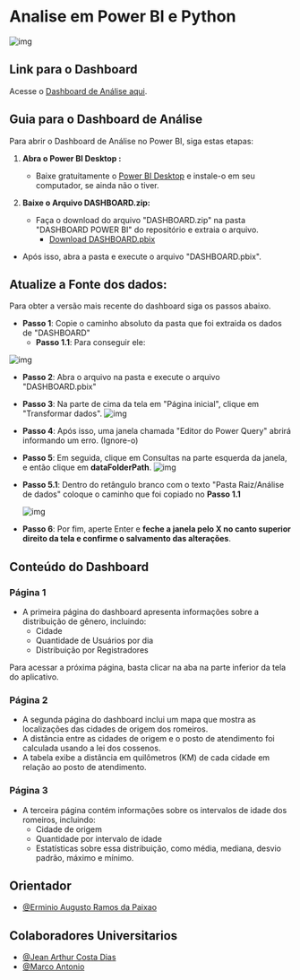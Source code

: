 # Analise em Power BI e Python

![img](/Analise_De_Dados/images_readme/image_readme.png)

## Link para o Dashboard

Acesse o [Dashboard de Análise aqui](https://github.com/marco0antonio0/trabalho_extensao_projeto_cirio_2023/raw/main/Analise_De_Dados/DASHBOARD_POWER_BI/DASHBOARD.zip).

## Guia para o Dashboard de Análise

Para abrir o Dashboard de Análise no Power BI, siga estas etapas:

1. **Abra o Power BI Desktop :**

   - Baixe gratuitamente o [Power BI Desktop](https://powerbi.microsoft.com/) e instale-o em seu computador, se ainda não o tiver.

2. **Baixe o Arquivo DASHBOARD.zip:**

   - Faça o download do arquivo "DASHBOARD.zip" na pasta "DASHBOARD POWER BI" do repositório e extraia o arquivo.
     - [Download DASHBOARD.pbix](https://github.com/marco0antonio0/trabalho_extensao_projeto_cirio_2023/raw/main/Analise_De_Dados/DASHBOARD_POWER_BI/DASHBOARD.zip)

- Após isso, abra a pasta e execute o arquivo "DASHBOARD.pbix".

## **Atualize a Fonte dos dados:**

Para obter a versão mais recente do dashboard siga os passos abaixo.

- **Passo 1**: Copie o caminho absoluto da pasta que foi extraida os dados de "DASHBOARD"
  - **Passo 1.1**: Para conseguir ele:

![img](/Analise_De_Dados/images_readme/img_tutorial21.png)

- **Passo 2**: Abra o arquivo na pasta e execute o arquivo "DASHBOARD.pbix"

- **Passo 3**: Na parte de cima da tela em "Página inicial", clique em "Transformar dados".
  ![img](/Analise_De_Dados/images_readme/img_tutorial.png)

- **Passo 4**: Após isso, uma janela chamada "Editor do Power Query" abrirá informando um erro. (Ignore-o)

- **Passo 5**: Em seguida, clique em Consultas na parte esquerda da janela, e então clique em **dataFolderPath**.
  ![img](/Analise_De_Dados/images_readme/img_tutorial3.png)

- **Passo 5.1**: Dentro do retângulo branco com o texto "Pasta Raiz/Análise de dados" coloque o caminho que foi copiado no **Passo 1.1**

  ![img](/Analise_De_Dados//images_readme/ColarOCaminho.png)

- **Passo 6**: Por fim, aperte Enter e **feche a janela pelo X no canto superior direito da tela e confirme o salvamento das alterações**.

## Conteúdo do Dashboard

### Página 1

- A primeira página do dashboard apresenta informações sobre a distribuição de gênero, incluindo:
  - Cidade
  - Quantidade de Usuários por dia
  - Distribuição por Registradores

Para acessar a próxima página, basta clicar na aba na parte inferior da tela do aplicativo.

### Página 2

- A segunda página do dashboard inclui um mapa que mostra as localizações das cidades de origem dos romeiros.
- A distância entre as cidades de origem e o posto de atendimento foi calculada usando a lei dos cossenos.
- A tabela exibe a distância em quilômetros (KM) de cada cidade em relação ao posto de atendimento.

### Página 3

- A terceira página contém informações sobre os intervalos de idade dos romeiros, incluindo:
  - Cidade de origem
  - Quantidade por intervalo de idade
  - Estatísticas sobre essa distribuição, como média, mediana, desvio padrão, máximo e mínimo.

## Orientador

- [@Erminio Augusto Ramos da Paixao](http://lattes.cnpq.br/3441462516404507)

## Colaboradores Universitarios

- [@Jean Arthur Costa Dias](https://github.com/JeanArthurCostaDias)
- [@Marco Antonio](https://github.com/marco0antonio0)
